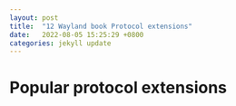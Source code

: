 ```yaml
---
layout: post
title:  "12 Wayland book Protocol extensions"
date:   2022-08-05 15:25:29 +0800
categories: jekyll update
---
```

# Popular protocol extensions
